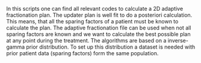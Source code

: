 In this scripts one can find all relevant codes to calculate a 2D adaptive fractionation plan. 
The updater plan is well fit to do a posteriori calculation. This means, that all the sparing factors of a patient must be known to calculate the plan. 
The adaptive fractionation file can be used when not all sparing factors are known and we want to calculate the best possible plan at any point during the treatment.
The algorithms are based on a inverse-gamma prior distribution. To set up this distribution a dataset is needed with prior patient data (sparing factors) form the same population. 

